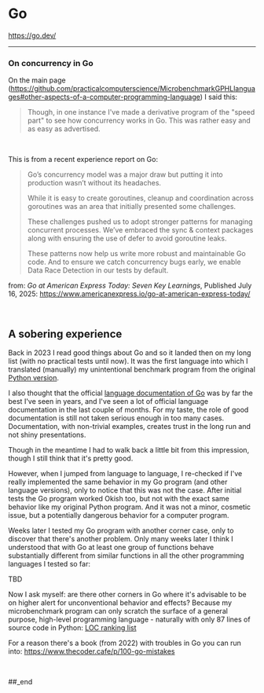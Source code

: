 # Go

https://go.dev/

---

### On concurrency in Go

On the main page (https://github.com/practicalcomputerscience/MicrobenchmarkGPHLlanguages#other-aspects-of-a-computer-programming-language) I said this:

> Though, in one instance I've made a derivative program of the "speed part" to see how concurrency works in Go. This was rather easy and as easy as advertised.

<br/>

This is from a recent experience report on Go:

> Go’s concurrency model was a major draw but putting it into production wasn’t without its headaches.
>
> While it is easy to create goroutines, cleanup and coordination across goroutines was an area that initially presented some challenges.
>
> These challenges pushed us to adopt stronger patterns for managing concurrent processes. We’ve embraced the sync & context packages along with ensuring the use of defer to avoid goroutine leaks.
>
> These patterns now help us write more robust and maintainable Go code. And to ensure we catch concurrency bugs early, we enable Data Race Detection in our tests by default.

from: _Go at American Express Today: Seven Key Learnings_, Published July 16, 2025: https://www.americanexpress.io/go-at-american-express-today/

<br/>

## A sobering experience

Back in 2023 I read good things about Go and so it landed then on my long list (with no practical tests until now). It was the first language into which I translated (manually) my
unintentional benchmark program from the original [Python version](https://github.com/practicalcomputerscience/MicrobenchmarkGPHLlanguages/blob/main/03%20-%20source%20code/01%20-%20imperative%20languages/Python/random_bitstring_and_flexible_password_generator.py).

I also thought that the official [language documentation of Go](https://go.dev/doc/) was by far the best I've seen in years, and I've seen a lot of official language documentation in the last couple of months. For my taste, the role of good documentation is still not taken serious enough in too many cases. Documentation, with non-trivial examples, creates trust in the long run and not shiny presentations.

Though in the meantime I had to walk back a little bit from this impression, though I still think that it's pretty good.

However, when I jumped from language to language, I re-checked if I've really implemented the same behavior in my Go program (and other language versions), only to notice that this was not
the case. After initial tests the Go program worked Okish too, but not with the exact same behavior like my original Python program. And it was not a minor, cosmetic issue, but a potentially
dangerous behavior for a computer program.

Weeks later I tested my Go program with another corner case, only to discover that there's another problem. Only many weeks later I think I understood that with Go at least one group of functions behave substantially different from similar functions in all the other programming languages I tested so far: 

TBD

Now I ask myself: are there other corners in Go where it's advisable to be on higher alert for unconventional behavior and effects? Because my microbenchmark program can only scratch the surface of a general purpose, high-level programming language - naturally with only 87 lines of source code in Python: [LOC ranking list](https://github.com/practicalcomputerscience/MicrobenchmarkGPHLlanguages/tree/main/10%20-%20Lines%20Of%20source%20Code%20(LOC)%3A%20verbosity#loc-ranking-list)

For a reason there's a book (from 2022) with troubles in Go you can run into: https://www.thecoder.cafe/p/100-go-mistakes

<br/>

##_end
